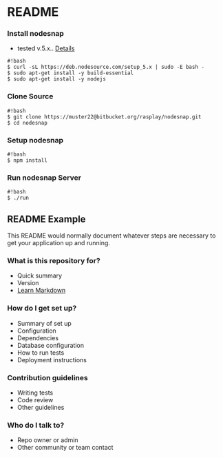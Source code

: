 # README #

### Install nodesnap
* tested v.5.x.. [Details](https://nodejs.org/en/download/package-manager/#debian-and-ubuntu-based-linux-distributions)
```
#!bash
$ curl -sL https://deb.nodesource.com/setup_5.x | sudo -E bash -
$ sudo apt-get install -y build-essential
$ sudo apt-get install -y nodejs
```

### Clone Source
```
#!bash
$ git clone https://muster22@bitbucket.org/rasplay/nodesnap.git
$ cd nodesnap
```

### Setup nodesnap
```
#!bash
$ npm install
```

### Run nodesnap Server
```
#!bash
$ ./run
```



## README Example

This README would normally document whatever steps are necessary to get your application up and running.

### What is this repository for? ###

* Quick summary
* Version
* [Learn Markdown](https://bitbucket.org/tutorials/markdowndemo)

### How do I get set up? ###

* Summary of set up
* Configuration
* Dependencies
* Database configuration
* How to run tests
* Deployment instructions

### Contribution guidelines ###

* Writing tests
* Code review
* Other guidelines

### Who do I talk to? ###

* Repo owner or admin
* Other community or team contact